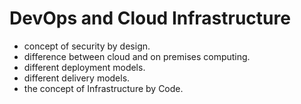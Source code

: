 # DevOps and Cloud Infrastructure
- concept of security by design.
- difference between cloud and on premises computing. 
- different deployment models. 
- different delivery models. 
- the concept of Infrastructure by Code.
